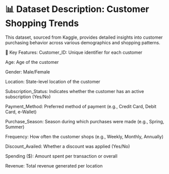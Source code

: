 # 📊 Dataset Description: Customer Shopping Trends

This dataset, sourced from Kaggle, provides detailed insights into customer purchasing behavior across various demographics and shopping patterns.

🔧 Key Features:
Customer_ID: Unique identifier for each customer

Age: Age of the customer

Gender: Male/Female

Location: State-level location of the customer

Subscription_Status: Indicates whether the customer has an active subscription (Yes/No)

Payment_Method: Preferred method of payment (e.g., Credit Card, Debit Card, e-Wallet)

Purchase_Season: Season during which purchases were made (e.g., Spring, Summer)

Frequency: How often the customer shops (e.g., Weekly, Monthly, Annually)

Discount_Availed: Whether a discount was applied (Yes/No)

Spending ($): Amount spent per transaction or overall

Revenue: Total revenue generated per location

